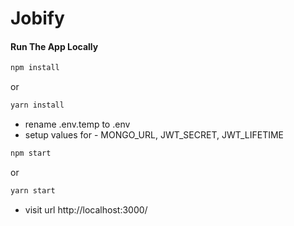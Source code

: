 # Jobify

#### Run The App Locally

```sh
npm install
```
or
```sh
yarn install
```


- rename .env.temp to .env
- setup values for - MONGO_URL, JWT_SECRET, JWT_LIFETIME

```sh
npm start
```
or
```sh
yarn start
```

- visit url http://localhost:3000/

